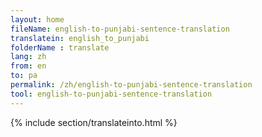 ```yaml
---
layout: home
fileName: english-to-punjabi-sentence-translation
translatein: english_to_punjabi
folderName : translate
lang: zh
from: en
to: pa
permalink: /zh/english-to-punjabi-sentence-translation
tool: english-to-punjabi-sentence-translation
---
```

{% include section/translateinto.html %}